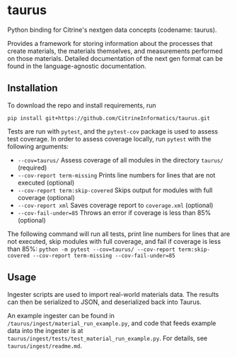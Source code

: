 # taurus
Python binding for Citrine's nextgen data concepts (codename: taurus). 


Provides a framework for storing information about the processes that create materials, the materials themselves, and measurements performed on those materials. 
Detailed documentation of the next gen format can be found in the language-agnostic documentation.

## Installation
To download the repo and install requirements, run 

```pip install git+https://github.com/CitrineInformatics/taurus.git```

Tests are run with `pytest`, and the `pytest-cov` package is used to assess test coverage. 
In order to assess coverage locally, run `pytest` with the following arguments:
* `--cov=taurus/` Assess coverage of all modules in the directory `taurus/` (required)
* `--cov-report term-missing` Prints line numbers for lines that are not executed (optional)
* `--cov-report term:skip-covered` Skips output for modules with full coverage (optional)
* `--cov-report xml` Saves coverage report to `coverage.xml` (optional)
* `--cov-fail-under=85` Throws an error if coverage is less than 85% (optional)

The following command will run all tests, print line numbers for lines that are not executed, skip modules with full coverage, and fail if coverage is less than 85%:
`python -m pytest --cov=taurus/ --cov-report term:skip-covered --cov-report term-missing --cov-fail-under=85`

## Usage
Ingester scripts are used to import real-world materials data. 
The results can then be serialized to JSON, and deserialized back into Taurus. 

An example ingester can be found in `/taurus/ingest/material_run_example.py`, and code that feeds example data into the ingester is at `taurus/ingest/tests/test_material_run_example.py`. 
For details, see `taurus/ingest/readme.md`.
